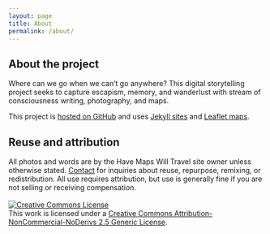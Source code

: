 ```yaml
---
layout: page
title: About
permalink: /about/
---
```

## About the project
Where can we go when we can’t go anywhere? This digital storytelling project seeks to capture escapism, memory, and wanderlust with stream of consciousness writing, photography, and maps.

This project is [hosted on GitHub](https://github.com/havemaps/havemaps.github.io) and uses [Jekyll sites](https://jekyllrb.com/) and [Leaflet maps](https://leafletjs.com/).

## Reuse and attribution
All photos and words are by the Have Maps Will Travel site owner unless otherwise stated. [Contact](mailto:havemaps@gmail.com) for inquiries about reuse, repurpose, remixing, or redistribution. All use requires attribution, but use is generally fine if you are not selling or receiving compensation.
<br><br>
<a rel="license" href="http://creativecommons.org/licenses/by-nc-nd/2.5/"><img alt="Creative Commons License" style="border-width:0" src="https://i.creativecommons.org/l/by-nc-nd/2.5/88x31.png" /></a><br />This work is licensed under a <a rel="license" href="http://creativecommons.org/licenses/by-nc-nd/2.5/">Creative Commons Attribution-NonCommercial-NoDerivs 2.5 Generic License</a>.

